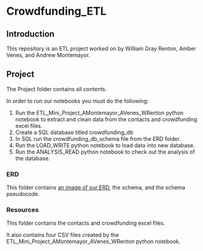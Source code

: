 # Crowdfunding_ETL

## Introduction

This repository is an ETL project worked on by William Gray Renton, Amber Venes, and Andrew Montemayor.

## Project

The Project folder contains all contents.

In order to run our notebooks you must do the following:

1. Run the ETL_Mini_Project_AMontemayor_AVenes_WRenton python notebook to extract and clean data from the contacts and crowdfunding excel files.
2. Create a SQL database titled crowdfunding_db
3. In SQL run the crowdfunding_db_schema file from the ERD folder.
4. Run the LOAD_WRITE python notebook to load data into new database.
5. Run the ANALYSIS_READ python notebook to check out the analysis of the database.

### ERD

This folder contains [an image of our ERD](Project/ERD/QuickDBD_diagram.png), the schema, and the schema pseudocode.

### Resources

This folder contains the contacts and crowdfunding excel files.

It also contains four CSV files created by the ETL_Mini_Project_AMontemayor_AVenes_WRenton python notebook.
